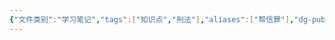 ```yaml
---
{"文件类别":"学习笔记","tags":["知识点","刑法"],"aliases":["帮信罪"],"dg-publish":true,"permalink":"/学习笔记studyup/知识点cheese/帮助信息网络犯罪活动罪/","dgPassFrontmatter":true,"created":"2024-09-10T19:27:05.682+08:00","updated":"2024-10-23T11:59:51.849+08:00"}
---
```



